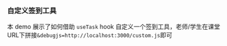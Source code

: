 ### 自定义签到工具

本 demo 展示了如何借助 `useTask` hook 自定义一个签到工具，老师/学生在课堂URL下拼接`&debugjs=http://localhost:3000/custom.js`即可
